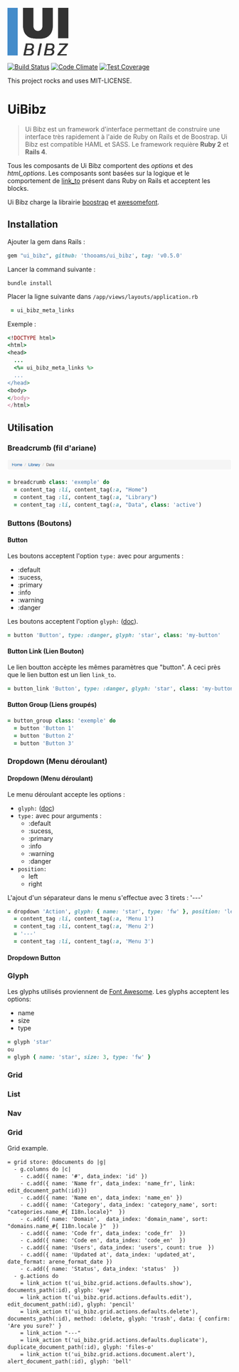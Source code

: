 ![Ui Bibz logo](doc/ui-bibz-logo-without-border.gif)

[![Build Status](https://travis-ci.org/thooams/Ui-Bibz.svg)](https://travis-ci.org/thooams/Ui-Bibz)
[![Code Climate](https://codeclimate.com/github/thooams/Ui-Bibz/badges/gpa.svg)](https://codeclimate.com/github/thooams/Ui-Bibz)
[![Test Coverage](https://codeclimate.com/github/thooams/Ui-Bibz/badges/coverage.svg)](https://codeclimate.com/github/thooams/Ui-Bibz)

This project rocks and uses MIT-LICENSE.


# UiBibz
> Ui Bibz est un framework d'interface permettant de construire une interface
> très rapidement à l'aide de Ruby on Rails et de Boostrap.
> Ui Bibz est compatible HAML et SASS. Le framework requière **Ruby 2** et **Rails 4**.


Tous les composants de Ui Bibz comportent des *options* et des *html_options*.
Les composants sont basées sur la logique et le comportement de [link_to](http://api.rubyonrails.org/classes/ActionView/Helpers/UrlHelper.html#method-i-link_to) présent dans Ruby on Rails
et acceptent les blocks.

Ui Bibz charge la librairie [boostrap](http://getbootstrap.com/) et
[awesomefont](http://fontawesome.io/).


## Installation

Ajouter la gem dans Rails :

```ruby
gem "ui_bibz", github: 'thooams/ui_bibz', tag: 'v0.5.0'
```

Lancer la command suivante :

```console
bundle install
```

Placer la ligne suivante dans ```/app/views/layouts/application.rb```
```ruby
 = ui_bibz_meta_links
```

Exemple :
```ruby
<!DOCTYPE html>
<html>
<head>
  ...
  <%= ui_bibz_meta_links %>
  ...
</head>
<body>
</body>
</html>
```


## Utilisation

### Breadcrumb (fil d'ariane)

![breadcrumb](doc/breadcrumb.png)
```ruby
= breadcrumb class: 'exemple' do
  = content_tag :li, content_tag(:a, "Home")
  = content_tag :li, content_tag(:a, "Library")
  = content_tag :li, content_tag(:a, "Data", class: 'active')

```

### Buttons (Boutons)
#### Button
Les boutons acceptent l'option ```type:``` avec pour arguments :

* :default
* :sucess,
* :primary
* :info
* :warning
* :danger

Les boutons acceptent l'option ```glyph:``` ([doc](#glyph)).

```ruby
= button 'Button', type: :danger, glyph: 'star', class: 'my-button'
```

#### Button Link (Lien Bouton)
Le lien boutton accèpte les mêmes paramètres que "button". A ceci près que le
lien button est un lien ```link_to```.

```ruby
= button_link 'Button', type: :danger, glyph: 'star', class: 'my-button'
```

#### Button Group (Liens groupés)

```ruby
= button_group class: 'exemple' do
  = button 'Button 1'
  = button 'Button 2'
  = button 'Button 3'
```

### Dropdown (Menu déroulant)
#### Dropdown (Menu déroulant)

Le menu déroulant accepte les options :

* ```glyph:``` ([doc](#glyph))
* ```type:``` avec pour arguments :
  * :default
  * :sucess,
  * :primary
  * :info
  * :warning
  * :danger
* ```position:```
  * left
  * right

L'ajout d'un séparateur dans le menu s'effectue avec 3 tirets : '---'

```ruby
= dropdown 'Action', glyph: { name: 'star', type: 'fw' }, position: 'left', type: :default,  class: 'exemple' do
  = content_tag :li, content_tag(:a, 'Menu 1')
  = content_tag :li, content_tag(:a, 'Menu 2')
  = '---'
  = content_tag :li, content_tag(:a, 'Menu 3')
```

#### Dropdown Button

### Glyph
Les glyphs utilisés proviennent de [Font Awesome](http://fontawesome.io/).
Les glyphs acceptent les options:

* name
* size
* type

```ruby
= glyph 'star'
ou
= glyph { name: 'star', size: 3, type: 'fw' }
```

### Grid

### List

### Nav




### Grid

Grid example.

```
= grid store: @documents do |g|
  - g.columns do |c|
    - c.add({ name: '#', data_index: 'id' })
    - c.add({ name: 'Name fr', data_index: 'name_fr', link: edit_document_path(:id)})
    - c.add({ name: 'Name en', data_index: 'name_en' })
    - c.add({ name: 'Category', data_index: 'category_name', sort: "categories.name_#{ I18n.locale}"  })
    - c.add({ name: 'Domain',  data_index: 'domain_name', sort: "domains.name_#{ I18n.locale }"  })
    - c.add({ name: 'Code fr', data_index: 'code_fr'  })
    - c.add({ name: 'Code en', data_index: 'code_en'  })
    - c.add({ name: 'Users', data_index: 'users', count: true  })
    - c.add({ name: 'Updated at', data_index: 'updated_at', date_format: arene_format_date })
    - c.add({ name: 'Status', data_index: 'status'  })
  - g.actions do
    = link_action t('ui_bibz.grid.actions.defaults.show'), documents_path(:id), glyph: 'eye'
    = link_action t('ui_bibz.grid.actions.defaults.edit'), edit_document_path(:id), glyph: 'pencil'
    = link_action t('ui_bibz.grid.actions.defaults.delete'), documents_path(:id), method: :delete, glyph: 'trash', data: { confirm: 'Are you sure?' }
    = link_action "---"
    = link_action t('ui_bibz.grid.actions.defaults.duplicate'), duplicate_document_path(:id), glyph: 'files-o'
    = link_action t('ui_bibz.grid.actions.document.alert'), alert_document_path(:id), glyph: 'bell'

```

